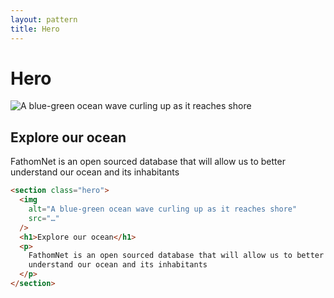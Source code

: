 ```yaml
---
layout: pattern
title: Hero
---
```


<h1>Hero</h1>

<div class="components-preview">

<section class="hero">
  <img
    alt="A blue-green ocean wave curling up as it reaches shore"
    src="https://scontent-lax3-1.cdninstagram.com/v/t51.2885-15/fr/e15/s1080x1080/95365656_2474068226026772_5515976092030821430_n.jpg?_nc_ht=scontent-lax3-1.cdninstagram.com&_nc_cat=108&_nc_ohc=1P6gmEYYGi8AX8GaS7r&oh=9177b5a2dead07d21e6601f75af89e33&oe=5FB11E88"
  />
  <h1>Explore our ocean</h1>
  <p>
    FathomNet is an open sourced database that will allow us to better
    understand our ocean and its inhabitants
  </p>

  <!-- <form class="search">
    <ol>
      <li>
        <label>
          What
          <input type="text" placeholder="Animal, mineral, substrait, etc" />
        </label>
      </li>
      <li>
        <label>
          Where
          <input type="text" placeholder="Longitude &amp; latitude, country, etc" />
        </label>
      </li>
      <li>
        <label>
          Taxonomy Register
          <select multiple>
            <option>All</option>
            <option>ARMS</option>
            <option>BeRMS</option>
            <option>ERMS</option>
            <option>IMIS</option>
          </select>
        </label>
      </li>
    </ol>
  </form>

  <p>Or explore by <a href="">label tree</a></p> -->

</section>

</div>

<div class="components-code" markdown="1">

```html
<section class="hero">
  <img
    alt="A blue-green ocean wave curling up as it reaches shore"
    src="…"
  />
  <h1>Explore our ocean</h1>
  <p>
    FathomNet is an open sourced database that will allow us to better
    understand our ocean and its inhabitants
  </p>
</section>
```

</div>

